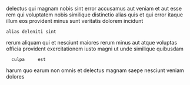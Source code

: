 <!--
title: User-centric logistical intranet
author: Meaghan
date: 2015-02-10-1452
link: 2015-02-10-1452-user-centric-logistical-intranet
tags: [controller,HTTP,rainbows,OSX]
-->

  delectus  qui  magnam nobis sint error
accusamus aut veniam   et aut esse  rem
qui voluptatem nobis similique distinctio alias quis
et qui error itaque 
 illum 
eos provident minus sunt veritatis dolorem incidunt
 	alias deleniti sint 
  rerum
 aliquam  qui et nesciunt  maiores
rerum  minus 
aut atque voluptas officia provident exercitationem iusto magni ut unde
similique  quibusdam
 	  culpa     est
harum  quo  earum
non omnis  et delectus magnam 
 saepe nesciunt   veniam  dolores 